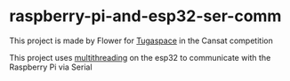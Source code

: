 # raspberry-pi-and-esp32-ser-comm

This project is made by Flower for [Tugaspace](https://github.com/TugaSpace) in the Cansat competition

This project uses [multithreading](https://www.freertos.org/Documentation/RTOS_book.html) on the esp32 to communicate with the Raspberry Pi via Serial
